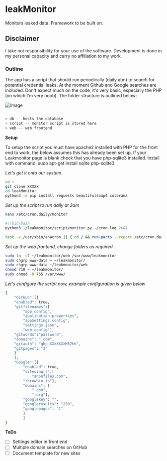 # leakMonitor
Monitors leaked data. Framework to be built on.

##  Disclaimer
I take not responsibility for your use of the software. Development is done in my personal capacity and carry no affiliation to my work.

### Outline

The app has a script that should run periodically (daily atm) to search for potential credential leaks. At the moment Github and Google searches are included. Don't expect much on the code, it's very basic, especially the PHP (on which I'm very noob). The folder structure is outlined below:

![image](https://user-images.githubusercontent.com/954507/126834412-6862c526-28d2-4194-90c6-ef1f7d7c98b2.png)


```jsx

> db -- hosts the database
> script -- monitor script is stored here
> web -- web frontend
```

**Setup**

To setup the script you must have apache2 installed with PHP for the front end to work, the below assumes this has already been set up. 
If your Leakmonitor page is blank check that you have php-sqlite3 installed. Install with command:
sudo apt-get install sqlite php-sqlite3

*Let's get it onto our system*

```bash
cd ~
git clone XXXXX
cd leakMonitor
python3 -m pip install requests beautifulsoup4 colorama
```

*Set up the script to run daily at 2am*

```bash
nano /etc/cron.daily/monitor

#!/bin/bash
python3 ~/leakmonitor/script/monitor.py ~/cron.log 2>&1

test -x /usr/sbin/anacron || { cd / && run-parts --report /etc/cron.daily; }
```

*Set up the web frontend, change folders as required*

```bash
sudo ln -sT ~/leakmonitor/web /var/www/leakmonitor
sudo chgrp www-data ~ ~/leakmonitor/
sudo chgrp www-data ~/leakmonitor/web
chmod 710 ~ ~/leakmonitor/
sudo chmod -R 755 /var/www/
```

*Let's configure the script now, example configuration is given below*

```bash
{
    "Github":[{
    "enabled": true,
    "gitfilenames":[ 
        "app.config",
        "application.properties",
        "appSettings.config",
        "settings.json",
        "web.config"],
    "gitwords":"password",
    "domains": ".com",
    "gitauth": "ghp_XXXXXXXM5ZhK",
    "gitpages": "3"
    }    
    ],
    "Google":[{
        "enabled": true,
        "sitesinurl":[ 
            "anonfiles.com",
        "throwbin.io"],
        "domains": [
            ".com",
            ".org"],
        "googlekey": "",
        "googleresults": "250",
        "googlepages": "1"
        }    
        ]                                      
}
```
**ToDo**

- [ ]  Settings editor in front end
- [ ]  Multiple domain searches on GitHub
- [ ]  Document template for new sites
